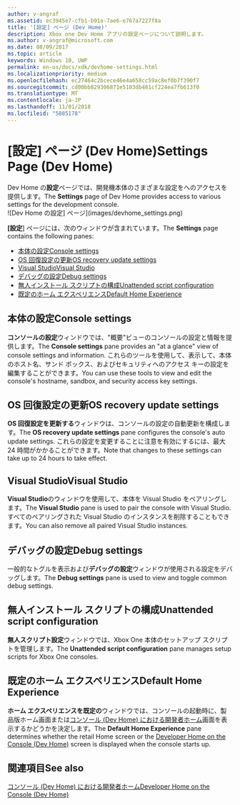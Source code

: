 ```yaml
---
author: v-angraf
ms.assetid: ec3945e7-cfb1-b91a-7ae6-e767a7227f8a
title: '[設定] ページ (Dev Home)'
description: Xbox one Dev Home アプリの設定ページについて説明します。
ms.author: v-angraf@microsoft.com
ms.date: 08/09/2017
ms.topic: article
keywords: Windows 10, UWP
permalink: en-us/docs/xdk/devhome-settings.html
ms.localizationpriority: medium
ms.openlocfilehash: ec27464c2bcece46e4a658cc59ac8ef0b7f390f7
ms.sourcegitcommit: cd00bb829306871e5103db481cf224ea7fb613f0
ms.translationtype: MT
ms.contentlocale: ja-JP
ms.lasthandoff: 11/01/2018
ms.locfileid: "5885178"
---
```

# <a name="settings-page-dev-home"></a><span data-ttu-id="08822-104">[設定] ページ (Dev Home)</span><span class="sxs-lookup"><span data-stu-id="08822-104">Settings Page (Dev Home)</span></span>
   
  
<span data-ttu-id="08822-105">Dev Home の**設定**ページでは、開発機本体のさまざまな設定をへのアクセスを提供します。</span><span class="sxs-lookup"><span data-stu-id="08822-105">The **Settings** page of Dev Home provides access to various settings for the development console.</span></span>   
 ![Dev Home の設定] ページ](images/devhome_settings.png)   
  
<span data-ttu-id="08822-107">**[設定**] ページには、次のウィンドウが含まれています。</span><span class="sxs-lookup"><span data-stu-id="08822-107">The **Settings** page contains the following panes:</span></span>   
 
   *  [<span data-ttu-id="08822-108">本体の設定</span><span class="sxs-lookup"><span data-stu-id="08822-108">Console settings</span></span>](#ID4EEB)  
   *  [<span data-ttu-id="08822-109">OS 回復設定の更新</span><span class="sxs-lookup"><span data-stu-id="08822-109">OS recovery update settings</span></span>](#ID4EOB)  
   *  [<span data-ttu-id="08822-110">Visual Studio</span><span class="sxs-lookup"><span data-stu-id="08822-110">Visual Studio</span></span>](#ID4EYB)  
   *  [<span data-ttu-id="08822-111">デバッグの設定</span><span class="sxs-lookup"><span data-stu-id="08822-111">Debug settings</span></span>](#ID4ECC)  
   *  [<span data-ttu-id="08822-112">無人インストール スクリプトの構成</span><span class="sxs-lookup"><span data-stu-id="08822-112">Unattended script configuration</span></span>](#ID4EMC)  
   *  [<span data-ttu-id="08822-113">既定のホーム エクスペリエンス</span><span class="sxs-lookup"><span data-stu-id="08822-113">Default Home Experience</span></span>](#ID4E3C)  

 
<a id="ID4EEB"></a>

   

## <a name="console-settings"></a><span data-ttu-id="08822-114">本体の設定</span><span class="sxs-lookup"><span data-stu-id="08822-114">Console settings</span></span>  
   
  
<span data-ttu-id="08822-115">**コンソールの設定**ウィンドウでは、"概要"ビューのコンソールの設定と情報を提供します。</span><span class="sxs-lookup"><span data-stu-id="08822-115">The **Console settings** pane provides an "at a glance" view of console settings and information.</span></span> <span data-ttu-id="08822-116">これらのツールを使用して、表示して、本体のホスト名、サンド ボックス、およびセキュリティへのアクセス キーの設定を編集することができます。</span><span class="sxs-lookup"><span data-stu-id="08822-116">You can use these tools to view and edit the console's hostname, sandbox, and security access key settings.</span></span>   
  
<a id="ID4EOB"></a>

   

## <a name="os-recovery-update-settings"></a><span data-ttu-id="08822-117">OS 回復設定の更新</span><span class="sxs-lookup"><span data-stu-id="08822-117">OS recovery update settings</span></span>  
   
  
<span data-ttu-id="08822-118">**OS 回復設定を更新する**ウィンドウは、コンソールの設定の自動更新を構成します。</span><span class="sxs-lookup"><span data-stu-id="08822-118">The **OS recovery update settings** pane configures the console's auto update settings.</span></span> <span data-ttu-id="08822-119">これらの設定を変更することに注意を有効にするには、最大 24 時間がかかることができます。</span><span class="sxs-lookup"><span data-stu-id="08822-119">Note that changes to these settings can take up to 24 hours to take effect.</span></span>   
  
<a id="ID4EYB"></a>

   

## <a name="visual-studio"></a><span data-ttu-id="08822-120">Visual Studio</span><span class="sxs-lookup"><span data-stu-id="08822-120">Visual Studio</span></span>  
   
  
<span data-ttu-id="08822-121">**Visual Studio**のウィンドウを使用して、本体を Visual Studio をペアリングします。</span><span class="sxs-lookup"><span data-stu-id="08822-121">The **Visual Studio** pane is used to pair the console with Visual Studio.</span></span> <span data-ttu-id="08822-122">すべてのペアリングされた Visual Studio のインスタンスを削除することもできます。</span><span class="sxs-lookup"><span data-stu-id="08822-122">You can also remove all paired Visual Studio instances.</span></span>   
  
<a id="ID4ECC"></a>

   

## <a name="debug-settings"></a><span data-ttu-id="08822-123">デバッグの設定</span><span class="sxs-lookup"><span data-stu-id="08822-123">Debug settings</span></span>  
   
  
<span data-ttu-id="08822-124">一般的なトグルを表示および**デバッグの設定**ウィンドウが使用される設定をデバッグします。</span><span class="sxs-lookup"><span data-stu-id="08822-124">The **Debug settings** pane is used to view and toggle common debug settings.</span></span>   
  
<a id="ID4EMC"></a>

   

## <a name="unattended-script-configuration"></a><span data-ttu-id="08822-125">無人インストール スクリプトの構成</span><span class="sxs-lookup"><span data-stu-id="08822-125">Unattended script configuration</span></span>  
   
  
<span data-ttu-id="08822-126">**無人スクリプト設定**ウィンドウでは、Xbox One 本体のセットアップ スクリプトを管理します。</span><span class="sxs-lookup"><span data-stu-id="08822-126">The **Unattended script configuration** pane manages setup scripts for Xbox One consoles.</span></span>   
  
<a id="ID4E3C"></a>

   

## <a name="default-home-experience"></a><span data-ttu-id="08822-127">既定のホーム エクスペリエンス</span><span class="sxs-lookup"><span data-stu-id="08822-127">Default Home Experience</span></span>  
   
  
<span data-ttu-id="08822-128">**ホーム エクスペリエンスを既定の**ウィンドウでは、コンソールの起動時に、製品版ホーム画面または[コンソール (Dev Home) における開発者ホーム](dev-home.md)画面を表示するかどうかを決定します。</span><span class="sxs-lookup"><span data-stu-id="08822-128">The **Default Home Experience** pane determines whether the retail Home screen or the [Developer Home on the Console (Dev Home)](dev-home.md) screen is displayed when the console starts up.</span></span>   
  
<a id="ID4EJD"></a>

   

## <a name="see-also"></a><span data-ttu-id="08822-129">関連項目</span><span class="sxs-lookup"><span data-stu-id="08822-129">See also</span></span>  
 [<span data-ttu-id="08822-130">コンソール (Dev Home) における開発者ホーム</span><span class="sxs-lookup"><span data-stu-id="08822-130">Developer Home on the Console (Dev Home)</span></span>](dev-home.md)

  